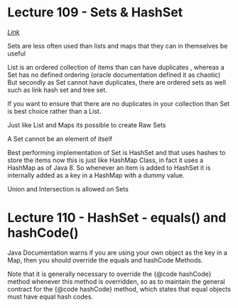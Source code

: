  # Lecture 109 - Sets & HashSet

[_Link_](https://docs.oracle.com/javase/8/docs/technotes/guides/vm/performance-enhancements-7.html)

Sets are less often used than lists and maps that they can in themselves be useful

List is an ordered collection of items than can have duplicates , whereas a Set has no defined ordering (oracle 
documentation defined it as chaotic) But secondly as Set cannot have duplicates, there are ordered sets as well such 
as link hash set and tree set.

If you want to ensure that there are no duplicates in your collection than Set is best choice rather than a List.

Just like List and Maps its possible to create Raw Sets

A Set cannot be an element of itself

Best performing implementation of Set is HashSet and that uses hashes to store the items now this is just like 
HashMap Class, in fact it uses a HashMap as of Java 8.
So whenever an item is added to HashSet it is internally added as a key in a HashMap with a dummy value.

Union and Intersection is allowed on Sets


# Lecture 110 - HashSet - equals() and hashCode()

Java Documentation warns if you are using your own object as the key in a Map, then you should override the equals 
and hashCode Methods.

Note that it is generally necessary to override the {@code hashCode} 
method whenever this method is overridden, so as to maintain the
general contract for the {@code hashCode} method, which states
that equal objects must have equal hash codes.

